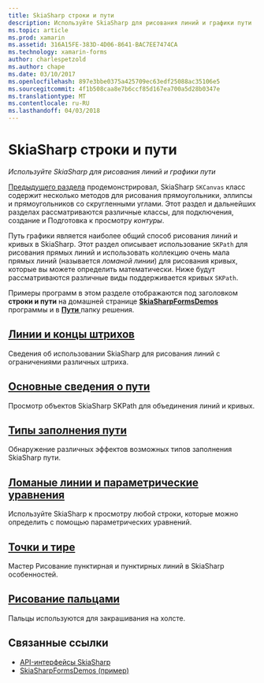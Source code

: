```yaml
---
title: SkiaSharp строки и пути
description: Используйте SkiaSharp для рисования линий и графики пути
ms.topic: article
ms.prod: xamarin
ms.assetid: 316A15FE-383D-4D06-8641-BAC7EE7474CA
ms.technology: xamarin-forms
author: charlespetzold
ms.author: chape
ms.date: 03/10/2017
ms.openlocfilehash: 897e3bbe0375a425709ec63edf25088ac35106e5
ms.sourcegitcommit: 4f1b508caa8e7b6ccf85d167ea700a5d28b0347e
ms.translationtype: MT
ms.contentlocale: ru-RU
ms.lasthandoff: 04/03/2018
---
```

# <a name="skiasharp-lines-and-paths"></a>SkiaSharp строки и пути

_Используйте SkiaSharp для рисования линий и графики пути_

[Предыдущего раздела](~/xamarin-forms/user-interface/graphics/skiasharp/basics/index.md) продемонстрировал, SkiaSharp `SKCanvas` класс содержит несколько методов для рисования прямоугольники, эллипсы и прямоугольников со скругленными углами. Этот раздел и дальнейших разделах рассматриваются различные классы, для подключения, создание и Подготовка к просмотру *контуры*.

Путь графики является наиболее общий способ рисования линий и кривых в SkiaSharp. Этот раздел описывает использование `SKPath` для рисования прямых линий и использовать коллекцию очень мала прямых линий (называется *ломаной линии*) для рисования кривых, которые вы можете определить математически. Ниже будут рассматриваются различные виды поддерживается кривых `SKPath`.

Примеры программ в этом разделе отображаются под заголовком **строки и пути** на домашней странице [ **SkiaSharpFormsDemos** ](https://developer.xamarin.com/samples/xamarin-forms/SkiaSharpForms/Demos/) программы и в [ **Пути** ](https://github.com/xamarin/xamarin-forms-samples/tree/master/SkiaSharpForms/SkiaSharpFormsDemos/SkiaSharpFormsDemos/SkiaSharpFormsDemos/Paths) папку решения.

## <a name="lines-and-stroke-capslinesmd"></a>[Линии и концы штрихов](lines.md)

Сведения об использовании SkiaSharp для рисования линий с ограничениями различных штриха.

## <a name="path-basicspathsmd"></a>[Основные сведения о пути](paths.md)

Просмотр объектов SkiaSharp SKPath для объединения линий и кривых.

## <a name="the-path-fill-typesfill-typesmd"></a>[Типы заполнения пути](fill-types.md)

Обнаружение различных эффектов возможных типов заполнения SkiaSharp пути.

## <a name="polylines-and-parametric-equationspolylinesmd"></a>[Ломаные линии и параметрические уравнения](polylines.md)

Используйте SkiaSharp к просмотру любой строки, которые можно определить с помощью параметрических уравнений.

## <a name="dots-and-dashesdotsmd"></a>[Точки и тире](dots.md)

Мастер Рисование пунктирная и пунктирных линий в SkiaSharp особенностей.

## <a name="finger-paintingfinger-paintmd"></a>[Рисование пальцами](finger-paint.md)

Пальцы используются для закрашивания на холсте.


## <a name="related-links"></a>Связанные ссылки

- [API-интерфейсы SkiaSharp](https://developer.xamarin.com/api/root/SkiaSharp/)
- [SkiaSharpFormsDemos (пример)](https://developer.xamarin.com/samples/xamarin-forms/SkiaSharpForms/Demos/)
